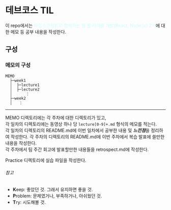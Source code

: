 # 데브코스 TIL
이 repo에서는 <span style="color: rgb(200, 255, 255)">타입스크립트로 함께하는 웹 풀 사이클 개발(React, Node.js) 2기</span>에 대한 메모 등 공부 내용을 작성한다.
## 구성
### 메모의 구성
```
MEMO  
  ├─week1  
  │  ├─lecture1  
  │  ├─lecture2
  │      ⋮
  ├─week2
  │   ⋮
```
---
MEMO 디렉토리에는 각 주차에 대한 디렉토리가 있고,  
각 일차의 디렉토리에는 동영상 하나 당 `lecture[0-9]+.md` 형식의 메모를 적는다.  
각 일차의 디렉토리의 README.md에 이번 일차에서 공부한 내용 및 ***느낀점***을 정리하여 작성한다.
각 주차의 디렉토리의 README.md에 이번 주차에서 복습 발표에 쓸만한 내용을 작성한다.  
각 주차에서 팀 주간 회고에 발표할만한 내용들을 retrospect.md에 작성한다.

Practice 디렉토리에 실습 파일을 작성한다.

###### 참고
- **K**eep: 좋았던 것. 그래서 유지하면 좋을 것.
- **P**roblem: 문제였거나, 부족하거나, 아쉬웠던 것.
- **T**ry: 시도해볼 것.